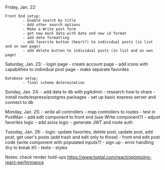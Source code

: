 Friday, Jan. 22:

    Front End setup:
            - Enable search by title
            - Add other search options
            - Make a Write post form
            - get new mock data with date and new id format
            - add date formatting
            - add favorite button (heart?) to individual posts (in list and on own page)
            - add delete button to individual posts (in list and on own page)

Saturday, Jan. 23:
            - login page
            - create account page
            - add icons with capabilities to individual post page
            - make separate favorites

    Database setup:
            - final schema determination

Sunday, Jan. 24:
            - add data to db with pgAdmin
            - research how to share 
            - install node/express/postgres packages
            - set up basic express server and connect to db

Monday, Jan. 25:
        - write all controllers
        - map controllers to routes
        - test in PostMan
        - add edit component to front end (use Write component?)
                - adjust favorites logic
                - add axios logic
                - generate JWT and route auth

Tuesday, Jan. 26:
        - logic: update favorites, delete post, update post, add post, get user's posts (add trash and edit only to those)
        - front end edit post code (write component with populated inputs?)
        - sign up
        - error handling (try to break it!)
        - tests
        - styles

Notes: check render hold-ups https://www.toptal.com/react/optimizing-react-performance
    
